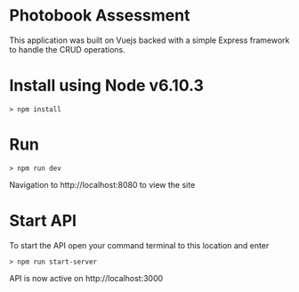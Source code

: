 # Photobook Assessment
This application was built on Vuejs backed with a simple Express framework to handle the CRUD operations.

# Install using Node v6.10.3
    > npm install

# Run
    > npm run dev
    
Navigation to http://localhost:8080 to view the site
    
# Start API

To start the API open your command terminal to this location and enter

    > npm run start-server
    
API is now active on http://localhost:3000
   
